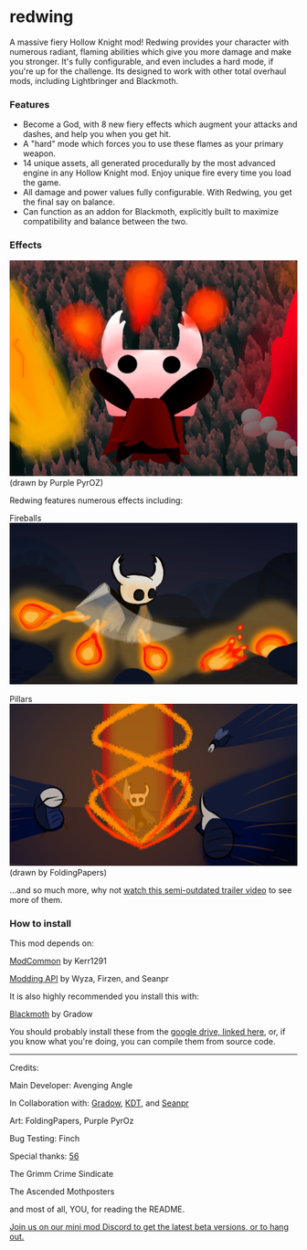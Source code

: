 # redwing

A massive fiery Hollow Knight mod! Redwing provides your character with numerous radiant, flaming abilities which give you more damage and make you stronger. It's fully configurable, and even includes a hard mode, if you're up for the challenge. Its designed to work with other total overhaul mods, including Lightbringer and Blackmoth.

### Features

* Become a God, with 8 new fiery effects which augment your attacks and dashes, and help you when you get hit.
* A "hard" mode which forces you to use these flames as your primary weapon.
* 14 unique assets, all generated procedurally by the most advanced engine in any Hollow Knight mod. Enjoy unique fire every time you load the game.
* All damage and power values fully configurable. With Redwing, you get the final say on balance.
* Can function as an addon for Blackmoth, explicitly built to maximize compatibility and balance between the two.

### Effects

![Art By Purple](pictures/purple1.png)
(drawn by Purple PyrOZ)

Redwing features numerous effects including:

Fireballs ![Fireballs](pictures/papersfireball.png)

Pillars ![Pillars](pictures/paperspillar.png)
(drawn by FoldingPapers)

...and so much more, why not [watch this semi-outdated trailer video](https://www.youtube.com/watch?v=IoE9GuWDzPw) to see more of them.

### How to install

This mod depends on:

[ModCommon](https://github.com/Kerr1291/ModCommon) by Kerr1291

[Modding API](https://github.com/seanpr96/HollowKnight.Modding) by Wyza, Firzen, and Seanpr

It is also highly recommended you install this with:

[Blackmoth](https://github.com/Ayugradow/Blackmoth) by Gradow

You should probably install these from the [google drive, linked here](https://drive.google.com/drive/folders/0B_b9PFqx_PR9Um9MeFZMV21oWGs), or, if you know what you're doing, you can compile them from source code.


---

Credits:

Main Developer: Avenging Angle

In Collaboration with: [Gradow](https://gitlab.com/gradow), [KDT](https://github.com/kaydeetee), and [Seanpr](https://github.com/seanpr96)

Art: FoldingPapers, Purple PyrOz

Bug Testing: Finch

Special thanks:
[56](https://github.com/5fiftysix6)

The Grimm Crime Sindicate

The Ascended Mothposters

and most of all, YOU, for reading the README.

[Join us on our mini mod Discord to get the latest beta versions, or to hang out.](https://discord.gg/cED7ZGr)
